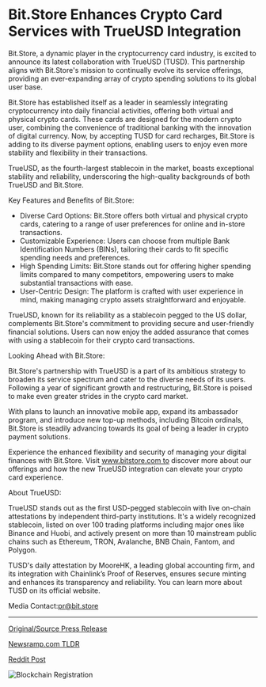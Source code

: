 # Bit.Store Enhances Crypto Card Services with TrueUSD Integration

Bit.Store, a dynamic player in the cryptocurrency card industry, is excited to announce its latest collaboration with TrueUSD (TUSD). This partnership aligns with Bit.Store's mission to continually evolve its service offerings, providing an ever-expanding array of crypto spending solutions to its global user base.

Bit.Store has established itself as a leader in seamlessly integrating cryptocurrency into daily financial activities, offering both virtual and physical crypto cards. These cards are designed for the modern crypto user, combining the convenience of traditional banking with the innovation of digital currency. Now, by accepting TUSD for card recharges, Bit.Store is adding to its diverse payment options, enabling users to enjoy even more stability and flexibility in their transactions.

TrueUSD, as the fourth-largest stablecoin in the market, boasts exceptional stability and reliability, underscoring the high-quality backgrounds of both TrueUSD and Bit.Store.

Key Features and Benefits of Bit.Store:

* Diverse Card Options: Bit.Store offers both virtual and physical crypto cards, catering to a range of user preferences for online and in-store transactions.
* Customizable Experience: Users can choose from multiple Bank Identification Numbers (BINs), tailoring their cards to fit specific spending needs and preferences.
* High Spending Limits: Bit.Store stands out for offering higher spending limits compared to many competitors, empowering users to make substantial transactions with ease.
* User-Centric Design: The platform is crafted with user experience in mind, making managing crypto assets straightforward and enjoyable.

TrueUSD, known for its reliability as a stablecoin pegged to the US dollar, complements Bit.Store's commitment to providing secure and user-friendly financial solutions. Users can now enjoy the added assurance that comes with using a stablecoin for their crypto card transactions.

Looking Ahead with Bit.Store:

Bit.Store's partnership with TrueUSD is a part of its ambitious strategy to broaden its service spectrum and cater to the diverse needs of its users. Following a year of significant growth and restructuring, Bit.Store is poised to make even greater strides in the crypto card market.

With plans to launch an innovative mobile app, expand its ambassador program, and introduce new top-up methods, including Bitcoin ordinals, Bit.Store is steadily advancing towards its goal of being a leader in crypto payment solutions.

Experience the enhanced flexibility and security of managing your digital finances with Bit.Store. Visit www.bitstore.com to discover more about our offerings and how the new TrueUSD integration can elevate your crypto card experience.

About TrueUSD:

TrueUSD stands out as the first USD-pegged stablecoin with live on-chain attestations by independent third-party institutions. It's a widely recognized stablecoin, listed on over 100 trading platforms including major ones like Binance and Huobi, and actively present on more than 10 mainstream public chains such as Ethereum, TRON, Avalanche, BNB Chain, Fantom, and Polygon.

TUSD's daily attestation by MooreHK, a leading global accounting firm, and its integration with Chainlink’s Proof of Reserves, ensures secure minting and enhances its transparency and reliability. You can learn more about TUSD on its official website.

Media Contact:pr@bit.store 

---

[Original/Source Press Release](https://blockchainwire.io/press-release/bitstore-enhances-crypto-card-services-with-trueusd-integration)
                    

[Newsramp.com TLDR](None) 



[Reddit Post](https://www.reddit.com/r/CryptoNewsInfo/comments/1avdsku/bitstore_announces_collaboration_with_trueusd_to/) 



![Blockchain Registration](https://cdn.newsramp.app/blockchainwire/qrcode/242/11/ables9mO.webp)